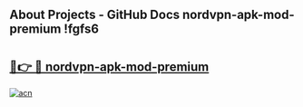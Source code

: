 ## About Projects - GitHub Docs nordvpn-apk-mod-premium !fgfs6

# <h2><a href="https://andorid.site?title=nordvpn-apk-mod-premium&ref=14PRO">🔗👉 🔴 nordvpn-apk-mod-premium</a></h2>

[![acn](https://github.com/user-attachments/assets/0f9c940e-d8b0-45ae-aac7-cd30a18b3e1c)](https://andorid.site?title=nordvpn-apk-mod-premium&ref=14PRO)

